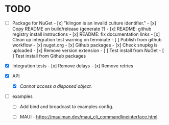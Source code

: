 # TODO

- [ ] Package for NuGet
      - [x] "klingon is an invalid culture identifier."
      - [x] Copy README on build/release (generate ?)
      - [x] README: github registry install instructions
      - [x] README: fix documentation links
      - [x] Clean up integration test warning on terminate
      - [ ] Publish from github workflow
            - [x] nuget.org
            - [x] Github packages
            - [x] Check snupkg is uploaded
            - [x] Remove version extension
      - [ ] Test install from NuGet
      - [ ] Test install from Github packages

- [x] Integration tests
      - [x] Remove delays
      - [x] Remove retries

- [x] API
    - [x] _Cannot access a disposed object._

- [ ] examples
    - [ ] Add bind and broadcast to examples config.
    - [ ] MAUI
          - https://mauiman.dev/maui_cli_commandlineinterface.html


